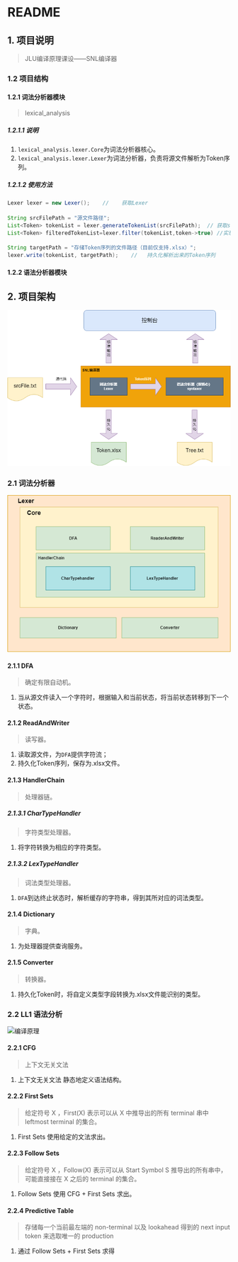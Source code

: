 # README

## 1. 项目说明 

> JLU编译原理课设——SNL编译器

### 1.2 项目结构

#### 1.2.1 词法分析器模块

> lexical_analysis

##### 1.2.1.1 说明

1. `lexical_analysis.lexer.Core`为词法分析器核心。
2. `lexical_analysis.lexer.Lexer`为词法分析器，负责将源文件解析为Token序列。

##### 1.2.1.2 使用方法

```Java
Lexer lexer = new Lexer();    //	获取Lexer

String srcFilePath = "源文件路径";
List<Token> tokenList = lexer.generateTokenList(srcFilePath);  // 获取srcFile的原始Token序列
List<Token> filteredTokenList=lexer.filter(tokenList,token->true) //实现自定义过滤器过滤Token序列，lexer内置提供了默认的过滤器，将注释和空白符类型token过滤掉

String targetPath = "存储Token序列的文件路径（目前仅支持.xlsx）";
lexer.write(tokenList, targetPath);    //	持久化解析出来的Token序列
```

#### 1.2.2 语法分析器模块

## 2. 项目架构

![SNL架构.drawio](https://raw.githubusercontent.com/Ag-epiphany/typora_Pictures/main/SNL架构.drawio.png)

### 2.1 词法分析器

![SNL编译器——词法分析器.drawio](https://raw.githubusercontent.com/Ag-epiphany/typora_Pictures/main/SNL编译器——词法分析器.drawio.png)

#### 2.1.1 DFA

> 确定有限自动机。

1. 当从源文件读入一个字符时，根据输入和当前状态，将当前状态转移到下一个状态。

#### 2.1.2 ReadAndWriter

> 读写器。

1. 读取源文件，为`DFA`提供字符流；
2. 持久化Token序列，保存为.xlsx文件。

#### 2.1.3 HandlerChain

> 处理器链。

##### 2.1.3.1 CharTypeHandler

> 字符类型处理器。

1. 将字符转换为相应的字符类型。

##### 2.1.3.2 LexTypeHandler

> 词法类型处理器。

1. `DFA`到达终止状态时，解析缓存的字符串，得到其所对应的词法类型。

#### 2.1.4 Dictionary

> 字典。

1. 为处理器提供查询服务。

#### 2.1.5 Converter

> 转换器。

1. 持久化Token时，将自定义类型字段转换为.xlsx文件能识别的类型。

### 2.2 LL1 语法分析



![编译原理](D:\永劫无间\编译原理.png)



#### 2.2.1 CFG

> 上下文无关文法

1. 上下文无关文法 静态地定义语法结构。

#### 2.2.2 First Sets

>给定符号 X ，First(X) 表示可以从 X 中推导出的所有 terminal 串中 leftmost terminal 的集合。

1. First Sets 使用给定的文法求出。


#### 2.2.3 Follow Sets

>给定符号 X ，Follow(X) 表示可以从 Start Symbol S 推导出的所有串中，可能直接接在 X 之后的 terminal 的集合。

1. Follow Sets 使用 CFG + First Sets 求出。 


#### 2.2.4 Predictive Table

>存储每一个当前最左端的 non-terminal 以及 lookahead 得到的 next input token 来选取唯一的 production

1. 通过 Follow Sets + First Sets 求得






